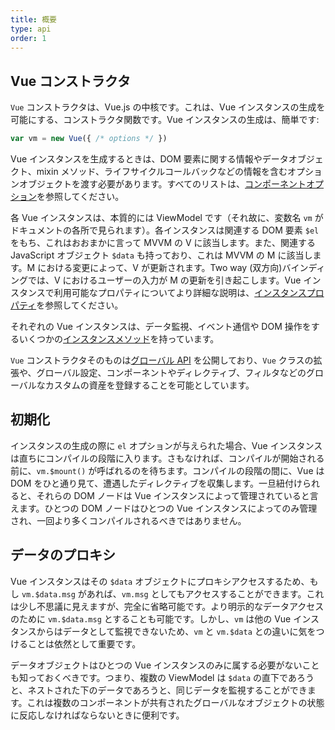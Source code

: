 ```yaml
---
title: 概要
type: api
order: 1
---
```


## Vue コンストラクタ

`Vue` コンストラクタは、Vue.js の中核です。これは、Vue インスタンスの生成を可能にする、コンストラクタ関数です。Vue インスタンスの生成は、簡単です:

``` js
var vm = new Vue({ /* options */ })
```

Vue インスタンスを生成するときは、DOM 要素に関する情報やデータオブジェクト、mixin メソッド、ライフサイクルコールバックなどの情報を含むオプションオブジェクトを渡す必要があります。すべてのリストは、[コンポーネントオプション](/api/options.html)を参照してください。

各 Vue インスタンスは、本質的には ViewModel です（それ故に、変数名 `vm` がドキュメントの各所で見られます）。各インスタンスは関連する DOM 要素 `$el` をもち、これはおおまかに言って MVVM の V に該当します。また、関連する JavaScript オブジェクト `$data` も持っており、これは MVVM の M に該当します。M における変更によって、V が更新されます。Two way (双方向)バインディングでは、V におけるユーザーの入力が M の更新を引き起こします。Vue インスタンスで利用可能なプロパティについてより詳細な説明は、[インスタンスプロパティ](/api/instance-properties.html)を参照してください。

それぞれの Vue インスタンスは、データ監視、イベント通信や DOM 操作をするいくつかの[インスタンスメソッド](/api/instance-methods.html)を持っています。

`Vue` コンストラクタそのものは[グローバル API](/api/global-api.html) を公開しており、`Vue` クラスの拡張や、グローバル設定、コンポーネントやディレクティブ、フィルタなどのグローバルなカスタムの資産を登録することを可能としています。

## 初期化

インスタンスの生成の際に `el` オプションが与えられた場合、Vue インスタンスは直ちにコンパイルの段階に入ります。さもなければ、コンパイルが開始される前に、`vm.$mount()` が呼ばれるのを待ちます。コンパイルの段階の間に、Vue は DOM をひと通り見て、遭遇したディレクティブを収集します。一旦紐付けられると、それらの DOM ノードは Vue インスタンスによって管理されていると言えます。ひとつの DOM ノードはひとつの Vue インスタンスによってのみ管理され、一回より多くコンパイルされるべきではありません。

## データのプロキシ

Vue インスタンスはその `$data` オブジェクトにプロキシアクセスするため、もし `vm.$data.msg` があれば、`vm.msg` としてもアクセスすることができます。これは少し不思議に見えますが、完全に省略可能です。より明示的なデータアクセスのために `vm.$data.msg` とすることも可能です。しかし、`vm` は他の Vue インスタンスからはデータとして監視できないため、`vm` と `vm.$data` との違いに気をつけることは依然として重要です。

データオブジェクトはひとつの Vue インスタンスのみに属する必要がないことも知っておくべきです。つまり、複数の ViewModel は `$data` の直下であろうと、ネストされた下のデータであろうと、同じデータを監視することができます。これは複数のコンポーネントが共有されたグローバルなオブジェクトの状態に反応しなければならないときに便利です。
